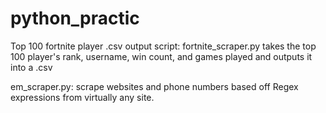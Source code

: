 # python_practic

Top 100 fortnite player .csv output script:
fortnite_scraper.py takes the top 100 player's
rank, username, win count, and games played
and outputs it into a .csv

em_scraper.py: scrape websites and phone numbers 
based off Regex expressions from virtually any site.